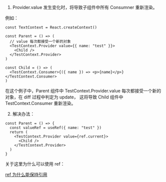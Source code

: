 1. Provider.value 发生变化时，将导致子组件中所有 Consumner 重新渲染。

例如：

```tsx
const TextContext = React.createContext()

const Parent = () => (
  // value 每次都接受一个新的对象
  <TestContext.Provider value={{ name: "test" }}>
    <Child />
  </TestContext.Provider>
)

const Child = () => (
  <TestContext.Consumer>{({ name }) => <p>{name}</p>}</TestContext.Consumer>
)
```

在这个例子中，Parent 组件中 TestContext.Provider.value 每次都接受一个新的对象，在 diff 过程中判定为 update，
这将导致 Child 组件中 TestContext.Consumer 重新渲染。

2. 解决办法：

```tsx
const Parent = () => {
  const valueRef = useRef({ name: "test" })
  return (
    <TestContext.Provider value={ref.current}>
      <Child />
    </TestContext.Provider>
  )
}
```

关于这里为什么可以使用 ref：

[ref 为什么能保持引用](#/blog/React原理/ref为什么能保持引用)
